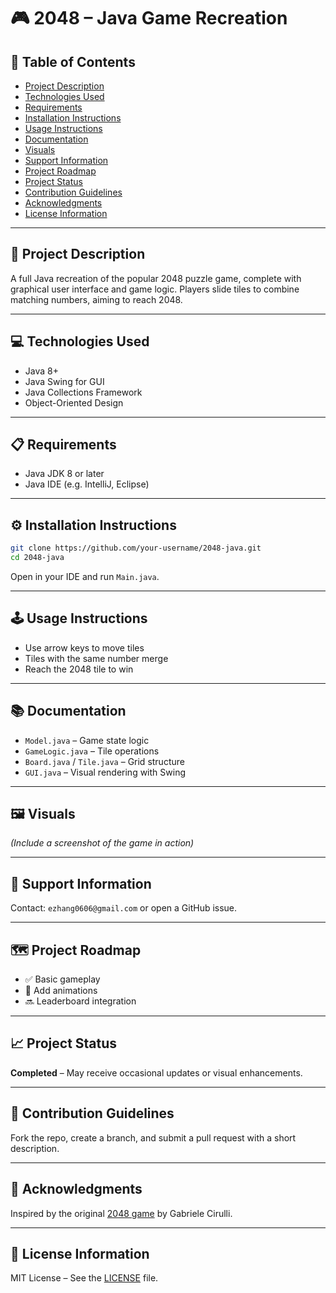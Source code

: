 # 🎮 2048 – Java Game Recreation

## 📌 Table of Contents

- [Project Description](#project-description)
- [Technologies Used](#technologies-used)
- [Requirements](#requirements)
- [Installation Instructions](#installation-instructions)
- [Usage Instructions](#usage-instructions)
- [Documentation](#documentation)
- [Visuals](#visuals)
- [Support Information](#support-information)
- [Project Roadmap](#project-roadmap)
- [Project Status](#project-status)
- [Contribution Guidelines](#contribution-guidelines)
- [Acknowledgments](#acknowledgments)
- [License Information](#license-information)

---

## 📖 Project Description

A full Java recreation of the popular 2048 puzzle game, complete with graphical user interface and game logic. Players slide tiles to combine matching numbers, aiming to reach 2048.

---

## 💻 Technologies Used

- Java 8+
- Java Swing for GUI
- Java Collections Framework
- Object-Oriented Design

---

## 📋 Requirements

- Java JDK 8 or later
- Java IDE (e.g. IntelliJ, Eclipse)

---

## ⚙️ Installation Instructions

```bash
git clone https://github.com/your-username/2048-java.git
cd 2048-java
```

Open in your IDE and run `Main.java`.

---

## 🕹️ Usage Instructions

- Use arrow keys to move tiles
- Tiles with the same number merge
- Reach the 2048 tile to win

---

## 📚 Documentation

- `Model.java` – Game state logic
- `GameLogic.java` – Tile operations
- `Board.java` / `Tile.java` – Grid structure
- `GUI.java` – Visual rendering with Swing

---

## 🖼️ Visuals

*(Include a screenshot of the game in action)*

---

## 🛟 Support Information

Contact: `ezhang0606@gmail.com` or open a GitHub issue.

---

## 🗺️ Project Roadmap

- ✅ Basic gameplay
- 🔄 Add animations
- 🔜 Leaderboard integration

---

## 📈 Project Status

**Completed** – May receive occasional updates or visual enhancements.

---

## 🤝 Contribution Guidelines

Fork the repo, create a branch, and submit a pull request with a short description.

---

## 🙌 Acknowledgments

Inspired by the original [2048 game](https://play2048.co/) by Gabriele Cirulli.

---

## 📜 License Information

MIT License – See the [LICENSE](LICENSE) file.

